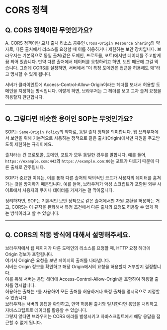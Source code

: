 # CORS 정책

## **Q. CORS 정책이란 무엇인가요?**

A. CORS 정책이란 교차 출처 리소스 공유인 `Cross-Origin Resource Sharing`의 약자로, 다른 출처에서 리소스를 요청할 때 이를 허용하거나 제한하는 보안 장치입니다. 브라우저는 기본적으로 동일 출처(같은 도메인, 프로토콜, 포트)에서만 데이터를 주고받게끔 되어 있습니다. 만약 다른 출처에서 데이터를 요청하려고 하면, 보안 때문에 그걸 막습니다. 그런데 CORS를 설정하면, 서버에서 "이 특정 도메인은 접근을 허용해도 돼"라고 명시할 수 있게 됩니다.

서버가 클라이언트에 Access-Control-Allow-Origin이라는 헤더를 보내서 허용할 도메인을 지정하는 방식입니다. 이렇게 하면, 브라우저는 그 헤더를 보고 교차 출처 요청을 허용할지 판단합니다.

***

## **Q. 그렇다면 비슷한 용어인 SOP는 무엇인가요?**

SOP는 `Same-Origin Policy`의 약자로, 동일 출처 정책을 의미합니다. 웹 브라우저에서 보안을 위해 기본적으로 사용하는 정책으로 같은 출처(Origin)에서만 자원을 주고받도록 제한하는 규칙이에요.

출처라는 건 프로토콜, 도메인, 포트가 모두 동일한 경우를 말합니다. 예를 들어, `https://example.com:443`와 `https://example.com:80`는 포트가 다르기 때문에 다른 출처로 간주됩니다.

SOP가 중요한 이유는, 이를 통해 다른 출처의 악의적인 코드가 사용자의 데이터를 훔쳐가는 것을 방지하기 때문입니다. 예를 들어, 브라우저가 악성 스크립트가 포함된 외부 사이트에서 사용자의 쿠키나 데이터를 가져가는 걸 막아줍니다.

정리하자면, SOP는 기본적인 보안 정책으로 같은 출처에서만 자원 교환을 허용하는 거고, CORS는 이 규칙을 완화해서 특정 조건에서 다른 출처의 요청도 허용할 수 있게 하는 방식이라고 할 수 있습니다.

***

## **Q. CORS의 작동 방식에 대해서 설명해주세요.**

브라우저에서 웹 페이지가 다른 도메인의 리소스를 요청할 때, HTTP 요청 헤더에 Origin 정보가 포함됩니다.\
여기서 Origin은 요청을 보낸 페이지의 출처를 나타냅니다.\
서버는 Origin 정보를 확인하고 해당 Origin에서의 요청을 허용할지 거부할지 결정합니다.\
이를 위해 서버는 응답 헤더에 Access-Control-Allow-Origin을 포함하여 허용할 출처를 명시합니다.\
허용하는 출처는 `*`를 사용하여 모든 출처를 허용하거나 특정 출처를 명시적으로 지정할 수 있습니다.\
브라우저는 서버의 응답을 확인하고, 만약 허용된 출처와 일치한다면 응답을 처리하고 자바스크립트로 데이터를 활용할 수 있습니다.\
그렇지 않다면 브라우저는 CORS 에러를 발생시키고 자바스크립트에서 해당 응답을 접근할 수 없게 됩니다.
